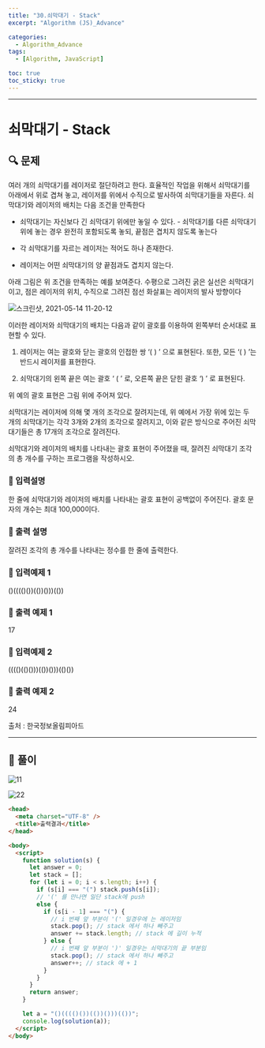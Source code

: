 ```yaml
---
title: "30.쇠막대기 - Stack"
excerpt: "Algorithm (JS)_Advance"

categories:
  - Algorithm_Advance
tags:
  - [Algorithm, JavaScript]

toc: true
toc_sticky: true
---
```


---

# 쇠막대기 - Stack

## 🔍 문제

여러 개의 쇠막대기를 레이저로 절단하려고 한다. 효율적인 작업을 위해서 쇠막대기를 아래에서 위로 겹쳐 놓고, 레이저를 위에서 수직으로 발사하여 쇠막대기들을 자른다. 쇠막대기와 레이저의 배치는 다음 조건을 만족한다

- 쇠막대기는 자신보다 긴 쇠막대기 위에만 놓일 수 있다. - 쇠막대기를 다른 쇠막대기 위에 놓는 경우 완전히 포함되도록 놓되, 끝점은 겹치지 않도록 놓는다

- 각 쇠막대기를 자르는 레이저는 적어도 하나 존재한다.

- 레이저는 어떤 쇠막대기의 양 끝점과도 겹치지 않는다.

아래 그림은 위 조건을 만족하는 예를 보여준다. 수평으로 그려진 굵은 실선은 쇠막대기이고, 점은 레이저의 위치, 수직으로 그려진 점선 화살표는 레이저의 발사 방향이다

![스크린샷, 2021-05-14 11-20-12](https://user-images.githubusercontent.com/28912774/118211099-8c848d00-b4a6-11eb-9152-f2896f499fe1.png)

이러한 레이저와 쇠막대기의 배치는 다음과 같이 괄호를 이용하여 왼쪽부터 순서대로 표현할 수 있다.

1. 레이저는 여는 괄호와 닫는 괄호의 인접한 쌍 ‘( ) ’ 으로 표현된다. 또한, 모든 ‘( ) ’는 반드시 레이저를 표현한다.

2. 쇠막대기의 왼쪽 끝은 여는 괄호 ‘ ( ’ 로, 오른쪽 끝은 닫힌 괄호 ‘) ’ 로 표현된다.

위 예의 괄호 표현은 그림 위에 주어져 있다.

쇠막대기는 레이저에 의해 몇 개의 조각으로 잘려지는데, 위 예에서 가장 위에 있는 두 개의 쇠막대기는 각각 3개와 2개의 조각으로 잘려지고, 이와 같은 방식으로 주어진 쇠막대기들은 총 17개의 조각으로 잘려진다.

쇠막대기와 레이저의 배치를 나타내는 괄호 표현이 주어졌을 때, 잘려진 쇠막대기 조각의 총 개수를 구하는 프로그램을 작성하시오.

### 🔹 입력설명

한 줄에 쇠막대기와 레이저의 배치를 나타내는 괄호 표현이 공백없이 주어진다. 괄호 문자의 개수는 최대 100,000이다.

### 🔹 출력 설명

잘려진 조각의 총 개수를 나타내는 정수를 한 줄에 출력한다.

### 🔹 입력예제 1

()(((()())(())()))(())

### 🔹 출력 예제 1

17

### 🔹 입력예제 2

(((()(()()))(())()))(()())

### 🔹 출력 예제 2

24

출처 : 한국정보올림피아드

---

## 📌 풀이

![11](https://user-images.githubusercontent.com/28912774/118215029-cad07b00-b4ab-11eb-8a15-7cc3f515aaaf.jpg)

![22](https://user-images.githubusercontent.com/28912774/118215034-cc01a800-b4ab-11eb-8e84-65c5362b6bf1.jpg)

```html
<head>
  <meta charset="UTF-8" />
  <title>출력결과</title>
</head>

<body>
  <script>
    function solution(s) {
      let answer = 0;
      let stack = [];
      for (let i = 0; i < s.length; i++) {
        if (s[i] === "(") stack.push(s[i]);
        // '(' 를 만나면 일단 stack에 push
        else {
          if (s[i - 1] === "(") {
            // i 번째 앞 부분이 '(' 일경우에 는 레이저임
            stack.pop(); // stack 에서 하나 빼주고
            answer += stack.length; // stack 에 길이 누적
          } else {
            // i 번째 앞 부분이 ')' 일경우는 쇠막대기의 끝 부분임
            stack.pop(); // stack 에서 하나 빼주고
            answer++; // stack 에 + 1
          }
        }
      }
      return answer;
    }

    let a = "()(((()())(())()))(())";
    console.log(solution(a));
  </script>
</body>
```
